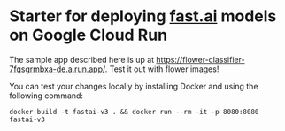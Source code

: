 # Starter for deploying [fast.ai](https://www.fast.ai) models on Google Cloud Run

The sample app described here is up at https://flower-classifier-7fqsgrmbxa-de.a.run.app/. Test it out with flower images!

You can test your changes locally by installing Docker and using the following command:

```
docker build -t fastai-v3 . && docker run --rm -it -p 8080:8080 fastai-v3
```